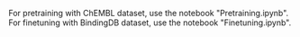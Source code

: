 For pretraining with ChEMBL dataset, use the notebook "Pretraining.ipynb".
For finetuning with BindingDB dataset, use the notebook "Finetuning.ipynb".
